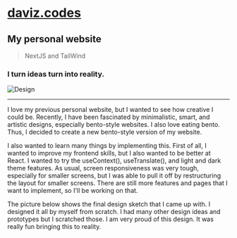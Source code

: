 # [daviz.codes](https://www.daviz.codes)

## My personal website 

> NextJS and TailWind 

### I turn ideas turn into reality. 
![Design](https://i.imgur.com/MqpKcPn.jpeg)

<hr>

I love my previous personal website, but I wanted to see how creative I could be. Recently, I have been fascinated by minimalistic, smart, and artistic designs, especially bento-style websites. I also love eating bento. Thus, I decided to create a new bento-style version of my website.

I also wanted to learn many things by implementing this. First of all, I wanted to improve my frontend skills, but I also wanted to be better at React. I wanted to try the useContext(), useTranslate(), and light and dark theme features. As usual, screen responsiveness was very tough, especially for smaller screens, but I was able to pull it off by restructuring the layout for smaller screens. There are still more features and pages that I want to implement, so I'll be working on that.

The picture below shows the final design sketch that I came up with. I designed it all by myself from scratch. I had many other design ideas and prototypes but I scratched those. I am very proud of this design. It was really fun bringing this to reality. 
